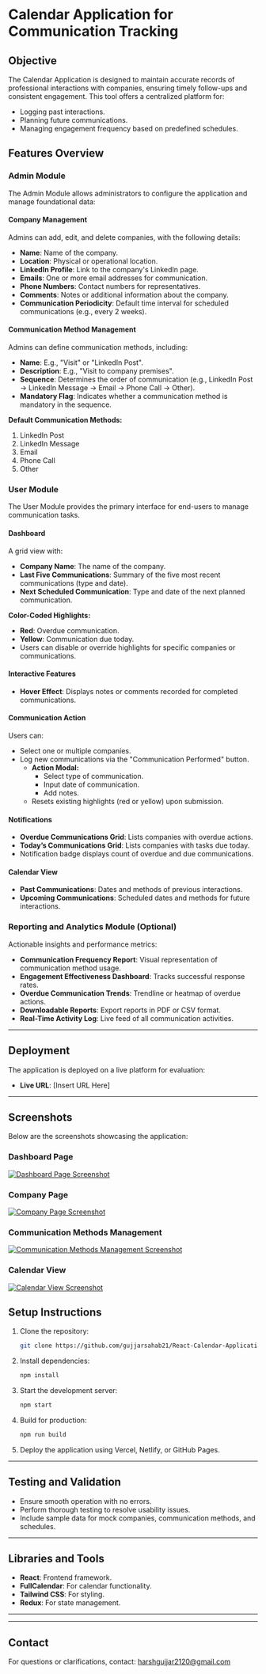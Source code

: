 # Calendar Application for Communication Tracking

## Objective
The Calendar Application is designed to maintain accurate records of professional interactions with companies, ensuring timely follow-ups and consistent engagement. This tool offers a centralized platform for:

- Logging past interactions.
- Planning future communications.
- Managing engagement frequency based on predefined schedules.

## Features Overview

### Admin Module
The Admin Module allows administrators to configure the application and manage foundational data:

#### **Company Management**
Admins can add, edit, and delete companies, with the following details:
- **Name**: Name of the company.
- **Location**: Physical or operational location.
- **LinkedIn Profile**: Link to the company's LinkedIn page.
- **Emails**: One or more email addresses for communication.
- **Phone Numbers**: Contact numbers for representatives.
- **Comments**: Notes or additional information about the company.
- **Communication Periodicity**: Default time interval for scheduled communications (e.g., every 2 weeks).

#### **Communication Method Management**
Admins can define communication methods, including:
- **Name**: E.g., "Visit" or "LinkedIn Post".
- **Description**: E.g., "Visit to company premises".
- **Sequence**: Determines the order of communication (e.g., LinkedIn Post → LinkedIn Message → Email → Phone Call → Other).
- **Mandatory Flag**: Indicates whether a communication method is mandatory in the sequence.

**Default Communication Methods:**
1. LinkedIn Post
2. LinkedIn Message
3. Email
4. Phone Call
5. Other

### User Module
The User Module provides the primary interface for end-users to manage communication tasks.

#### **Dashboard**
A grid view with:
- **Company Name**: The name of the company.
- **Last Five Communications**: Summary of the five most recent communications (type and date).
- **Next Scheduled Communication**: Type and date of the next planned communication.

**Color-Coded Highlights:**
- **Red**: Overdue communication.
- **Yellow**: Communication due today.
- Users can disable or override highlights for specific companies or communications.

#### **Interactive Features**
- **Hover Effect**: Displays notes or comments recorded for completed communications.

#### **Communication Action**
Users can:
- Select one or multiple companies.
- Log new communications via the "Communication Performed" button.
  - **Action Modal:**
    - Select type of communication.
    - Input date of communication.
    - Add notes.
  - Resets existing highlights (red or yellow) upon submission.

#### **Notifications**
- **Overdue Communications Grid**: Lists companies with overdue actions.
- **Today’s Communications Grid**: Lists companies with tasks due today.
- Notification badge displays count of overdue and due communications.

#### **Calendar View**
- **Past Communications**: Dates and methods of previous interactions.
- **Upcoming Communications**: Scheduled dates and methods for future interactions.

### Reporting and Analytics Module (Optional)
Actionable insights and performance metrics:
- **Communication Frequency Report**: Visual representation of communication method usage.
- **Engagement Effectiveness Dashboard**: Tracks successful response rates.
- **Overdue Communication Trends**: Trendline or heatmap of overdue actions.
- **Downloadable Reports**: Export reports in PDF or CSV format.
- **Real-Time Activity Log**: Live feed of all communication activities.

---

## Deployment
The application is deployed on a live platform for evaluation:
- **Live URL**: [Insert URL Here]

---

## Screenshots

Below are the screenshots showcasing the application:

### Dashboard Page
[![Dashboard Page Screenshot](./src/assets/dashboard.png)](./src/assets/dashboard.png)

### Company Page
[![Company Page Screenshot](./src/assets/company.png)](./src/assets/company.png)

### Communication Methods Management
[![Communication Methods Management Screenshot](./src/assets/methods.png)](./src/assets/methods.png)

### Calendar View
[![Calendar View Screenshot](./src/assets/calender.png)](./src/assets/calender.png)



## Setup Instructions

1. Clone the repository:
   ```bash
   git clone https://github.com/gujjarsahab21/React-Calendar-Application.git
   ```

2. Install dependencies:
   ```bash
   npm install
   ```

3. Start the development server:
   ```bash
   npm start
   ```

4. Build for production:
   ```bash
   npm run build
   ```

5. Deploy the application using Vercel, Netlify, or GitHub Pages.

---

## Testing and Validation
- Ensure smooth operation with no errors.
- Perform thorough testing to resolve usability issues.
- Include sample data for mock companies, communication methods, and schedules.

---

## Libraries and Tools
- **React**: Frontend framework.
- **FullCalendar**: For calendar functionality.
- **Tailwind CSS**: For styling.
- **Redux**: For state management.

---


---

## Contact
For questions or clarifications, contact: harshgujjar2120@gmail.com

